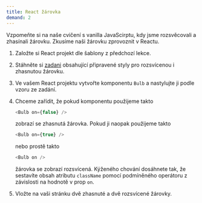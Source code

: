 ```yaml
---
title: React žárovka
demand: 2
---
```


Vzpomeňte si na naše cvičení s vanilla JavaScirptu, kdy jsme rozsvěcovali a zhasínali žárovku. Zkusíme naši žárovku zprovoznit v Reactu.

1. Založte si React projekt dle šablony z předchozí lekce.
1. Stáhněte si [zadani](assets/zarovka-zadani.zip) obsahující připravené styly pro rozsvícenou i zhasnutou žárovku.
1. Ve vašem React projektu vytvořte komponentu `Bulb` a nastylujte ji podle vzoru ze zadání.
1. Chceme zařídit, že pokud komponentu použijeme takto

   ```js
   <Bulb on={false} />
   ```

   zobrazí se zhasnutá žárovka. Pokud ji naopak použijeme takto

   ```js
   <Bulb on={true} />
   ```

   nebo prostě takto

   ```js
   <Bulb on />
   ```

   žárovka se zobrazí rozsvícená. Kýženého chování dosáhnete tak, že sestavíte obsah atributu `className` pomocí podmíněného operátoru z závislosti na hodnotě v prop `on`.

1. Vložte na vaši stránku dvě zhasnuté a dvě rozsvícené žárovky.
